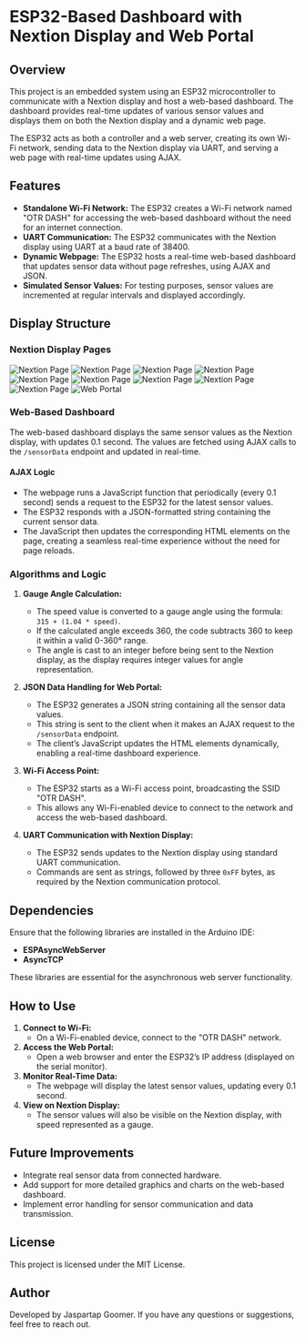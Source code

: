 # ESP32-Based Dashboard with Nextion Display and Web Portal

## Overview
This project is an embedded system using an ESP32 microcontroller to communicate with a Nextion display and host a web-based dashboard. The dashboard provides real-time updates of various sensor values and displays them on both the Nextion display and a dynamic web page. 

The ESP32 acts as both a controller and a web server, creating its own Wi-Fi network, sending data to the Nextion display via UART, and serving a web page with real-time updates using AJAX.

## Features
- **Standalone Wi-Fi Network:** The ESP32 creates a Wi-Fi network named "OTR DASH" for accessing the web-based dashboard without the need for an internet connection.
- **UART Communication:** The ESP32 communicates with the Nextion display using UART at a baud rate of 38400.
- **Dynamic Webpage:** The ESP32 hosts a real-time web-based dashboard that updates sensor data without page refreshes, using AJAX and JSON.
- **Simulated Sensor Values:** For testing purposes, sensor values are incremented at regular intervals and displayed accordingly.

## Display Structure

### Nextion Display Pages
![Nextion Page](page0.png)
![Nextion Page](page1.png)
![Nextion Page](page2.png)
![Nextion Page](page3.png)
![Nextion Page](page4.png)
![Nextion Page](page5.png)
![Nextion Page](page6.png)
![Nextion Page](page7.png)
![Nextion Page](page8.png)
![Web Portal](Web_Portal.png)
### Web-Based Dashboard
The web-based dashboard displays the same sensor values as the Nextion display, with updates 0.1 second. The values are fetched using AJAX calls to the `/sensorData` endpoint and updated in real-time.

#### AJAX Logic
- The webpage runs a JavaScript function that periodically (every 0.1 second) sends a request to the ESP32 for the latest sensor values.
- The ESP32 responds with a JSON-formatted string containing the current sensor data.
- The JavaScript then updates the corresponding HTML elements on the page, creating a seamless real-time experience without the need for page reloads.

### Algorithms and Logic
1. **Gauge Angle Calculation:**
   - The speed value is converted to a gauge angle using the formula: `315 + (1.04 * speed)`.
   - If the calculated angle exceeds 360, the code subtracts 360 to keep it within a valid 0-360° range.
   - The angle is cast to an integer before being sent to the Nextion display, as the display requires integer values for angle representation.

2. **JSON Data Handling for Web Portal:**
   - The ESP32 generates a JSON string containing all the sensor data values.
   - This string is sent to the client when it makes an AJAX request to the `/sensorData` endpoint.
   - The client’s JavaScript updates the HTML elements dynamically, enabling a real-time dashboard experience.

3. **Wi-Fi Access Point:**
   - The ESP32 starts as a Wi-Fi access point, broadcasting the SSID "OTR DASH".
   - This allows any Wi-Fi-enabled device to connect to the network and access the web-based dashboard.

4. **UART Communication with Nextion Display:**
   - The ESP32 sends updates to the Nextion display using standard UART communication.
   - Commands are sent as strings, followed by three `0xFF` bytes, as required by the Nextion communication protocol.

## Dependencies
Ensure that the following libraries are installed in the Arduino IDE:
- **ESPAsyncWebServer**
- **AsyncTCP**

These libraries are essential for the asynchronous web server functionality.

## How to Use
1. **Connect to Wi-Fi:**
   - On a Wi-Fi-enabled device, connect to the "OTR DASH" network.
2. **Access the Web Portal:**
   - Open a web browser and enter the ESP32’s IP address (displayed on the serial monitor).
3. **Monitor Real-Time Data:**
   - The webpage will display the latest sensor values, updating every 0.1 second.
4. **View on Nextion Display:**
   - The sensor values will also be visible on the Nextion display, with speed represented as a gauge.

## Future Improvements
- Integrate real sensor data from connected hardware.
- Add support for more detailed graphics and charts on the web-based dashboard.
- Implement error handling for sensor communication and data transmission.

## License
This project is licensed under the MIT License.

## Author
Developed by Jaspartap Goomer. If you have any questions or suggestions, feel free to reach out.

